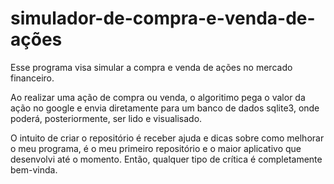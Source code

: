 # simulador-de-compra-e-venda-de-ações
Esse programa visa simular a compra e venda de ações no mercado financeiro.

Ao realizar uma ação de compra ou venda, o algoritimo pega o valor da ação no google e envia diretamente para um banco de dados sqlite3, onde poderá, posteriormente, ser lido e visualisado.

O intuito de criar o repositório é receber ajuda e dicas sobre como melhorar o meu programa, é o meu primeiro repositório e o maior aplicativo que desenvolvi até o momento. Então, qualquer tipo de crítica é completamente bem-vinda.
